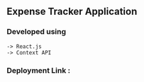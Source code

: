 ## Expense Tracker Application

### Developed using

    -> React.js
    -> Context API

### Deployment Link :
